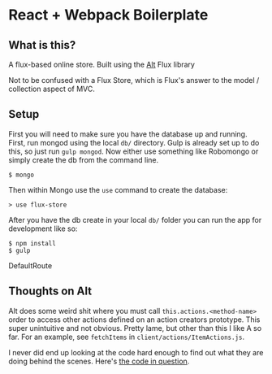# React + Webpack Boilerplate

## What is this?

A flux-based online store. Built using the [Alt][alt] Flux library

[alt]: http://alt.js.org

Not to be confused with a Flux Store, which is Flux's answer to the model / collection aspect of MVC.

## Setup

First you will need to make sure you have the database up and running. First, run mongod using the local `db/` directory. Gulp is already set up to do this, so just run `gulp mongod`. Now either use something like Robomongo or simply create the db from the command line.


```
$ mongo
```

Then within Mongo use the `use` command to create the database:

```
> use flux-store
```

After you have the db create in your local `db/` folder you can run the app for development like so:

```
$ npm install
$ gulp
```
DefaultRoute

## Thoughts on Alt

Alt does some weird shit where you must call `this.actions.<method-name>`
order to access other actions defined on an action creators prototype. This
super unintuitive and not obvious. Pretty lame, but other than this I like A
so far. For an example, see `fetchItems` in `client/actions/ItemActions.js`.

I never did end up looking at the code hard enough to find out what they are doing behind the scenes. Here's [the code in question][code].

[code]: https://github.com/goatslacker/alt/blob/1d32ad97693434bcda9677c0b64d07d724bc6094/src/alt/index.js#L100-148
